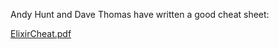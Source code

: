Andy Hunt and Dave Thomas have written a good cheat sheet:

[ElixirCheat.pdf](http://media.pragprog.com/titles/elixir/ElixirCheat.pdf)
